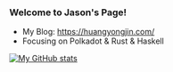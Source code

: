 ### Welcome to Jason's Page!
- My Blog: https://huangyongjin.com/
- Focusing on Polkadot & Rust & Haskell

  
[![My GitHub stats](https://github-readme-stats.vercel.app/api?username=doutv)](https://github.com/anuraghazra/github-readme-stats)


  
<!--
**doutv/doutv** is a ✨ _special_ ✨ repository because its `README.md` (this file) appears on your GitHub profile.

Here are some ideas to get you started:

- 🔭 I’m currently working on ...
- 🌱 I’m currently learning ...
- 👯 I’m looking to collaborate on ...
- 🤔 I’m looking for help with ...
- 💬 Ask me about ...
- 📫 How to reach me: ...
- 😄 Pronouns: ...
- ⚡ Fun fact: ...
-->
